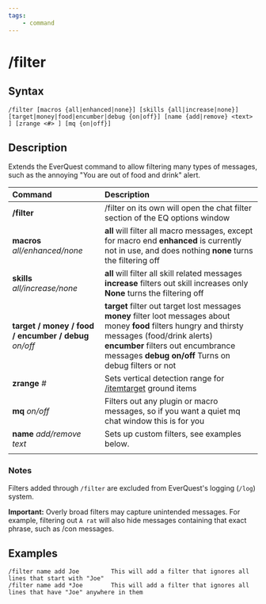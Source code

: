 ```yaml
---
tags:
    - command
---
```

# /filter

## Syntax
<!--cmd-syntax-start-->
```eqcommand
/filter [macros {all|enhanced|none}] [skills {all|increase|none}] [target|money|food|encumber|debug {on|off}] [name {add|remove} <text> ] [zrange <#> ] [mq {on|off}]
```
<!--cmd-syntax-end-->

## Description
<!--cmd-desc-start-->
Extends the EverQuest command to allow filtering many types of messages, such as the annoying "You are out of food and drink" alert. 

| **Command** | Description |
| :--- | :--- |
| **/filter** | /filter on its own will open the chat filter section of the EQ options window |
| **macros** _all/enhanced/none_ | **all** will filter all macro messages, except for macro end  **enhanced** is currently not in use, and does nothing  **none** turns the filtering off |
| **skills** _all/increase/none_ | **all** will filter all skill related messages  **increase** filters out skill increases only  **None** turns the filtering off |
| **target / money / food / encumber / debug** _on/off_ | **target** filter out target lost messages  **money** filter loot messages about money  **food** filters hungry and thirsty messages (food/drink alerts)  **encumber** filters out encumbrance messages  **debug on/off** Turns on debug filters or not |
| **zrange** _#_ | Sets vertical detection range for [/itemtarget](itemtarget.md) ground items
| **mq** _on/off_ | Filters out any plugin or macro messages, so if you want a quiet mq chat window this is for you |
| **name** _add/remove_ _text_ | Sets up custom filters, see examples below. |
|  |  |

### Notes

Filters added through `/filter` are excluded from EverQuest's logging (`/log`) system.

**Important:** Overly broad filters may capture unintended messages. For example, filtering out `A rat` will also hide messages containing that exact phrase, such as /con messages.
<!--cmd-desc-end-->
## Examples

```text
/filter name add Joe         This will add a filter that ignores all lines that start with "Joe"
/filter name add *Joe        This will add a filter that ignores all lines that have "Joe" anywhere in them
```